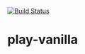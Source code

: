 [![Build Status](https://github.com/malliina/play-vanilla/workflows/Test/badge.svg)](https://github.com/malliina/play-vanilla/actions)

# play-vanilla
